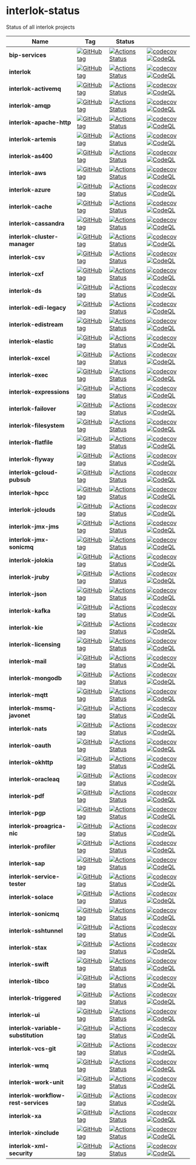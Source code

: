 # interlok-status

Status of all interlok projects

| Name | Tag | Status |  |
| --- | --- | --- | --- |
| **bip-services** | [![GitHub tag](https://img.shields.io/github/tag/adaptris/bip-services.svg)](https://github.com/adaptris/bip-services/tags) | [![Actions Status](https://github.com/adaptris/bip-services/actions/workflows/gradle-publish.yml/badge.svg)](https://github.com/adaptris/bip-services/actions/workflows/gradle-publish.yml) | [![codecov](https://codecov.io/gh/adaptris/bip-services/branch/develop/graph/badge.svg)](https://codecov.io/gh/adaptris/bip-services) [![CodeQL](https://github.com/adaptris/bip-services/workflows/CodeQL/badge.svg)](https://github.com/adaptris/bip-services/security/code-scanning) |
| **interlok** | [![GitHub tag](https://img.shields.io/github/tag/adaptris/interlok.svg)](https://github.com/adaptris/interlok/tags) | [![Actions Status](https://github.com/adaptris/interlok/actions/workflows/gradle-publish.yml/badge.svg)](https://github.com/adaptris/interlok/actions/workflows/gradle-publish.yml) | [![codecov](https://codecov.io/gh/adaptris/interlok/branch/develop/graph/badge.svg)](https://codecov.io/gh/adaptris/interlok) [![CodeQL](https://github.com/adaptris/interlok/workflows/CodeQL/badge.svg)](https://github.com/adaptris/interlok/security/code-scanning) |
| **interlok-activemq** | [![GitHub tag](https://img.shields.io/github/tag/adaptris/interlok-activemq.svg)](https://github.com/adaptris/interlok-activemq/tags) | [![Actions Status](https://github.com/adaptris/interlok-activemq/actions/workflows/gradle-publish.yml/badge.svg)](https://github.com/adaptris/interlok-activemq/actions/workflows/gradle-publish.yml) | [![codecov](https://codecov.io/gh/adaptris/interlok-activemq/branch/develop/graph/badge.svg)](https://codecov.io/gh/adaptris/interlok-activemq) [![CodeQL](https://github.com/adaptris/interlok-activemq/workflows/CodeQL/badge.svg)](https://github.com/adaptris/interlok-activemq/security/code-scanning) |
| **interlok-amqp** | [![GitHub tag](https://img.shields.io/github/tag/adaptris/interlok-amqp.svg)](https://github.com/adaptris/interlok-amqp/tags) | [![Actions Status](https://github.com/adaptris/interlok-amqp/actions/workflows/gradle-publish.yml/badge.svg)](https://github.com/adaptris/interlok-amqp/actions/workflows/gradle-publish.yml) | [![codecov](https://codecov.io/gh/adaptris/interlok-amqp/branch/develop/graph/badge.svg)](https://codecov.io/gh/adaptris/interlok-amqp) [![CodeQL](https://github.com/adaptris/interlok-amqp/workflows/CodeQL/badge.svg)](https://github.com/adaptris/interlok-amqp/security/code-scanning) |
| **interlok-apache-http** | [![GitHub tag](https://img.shields.io/github/tag/adaptris/interlok-apache-http.svg)](https://github.com/adaptris/interlok-apache-http/tags) | [![Actions Status](https://github.com/adaptris/interlok-apache-http/actions/workflows/gradle-publish.yml/badge.svg)](https://github.com/adaptris/interlok-apache-http/actions/workflows/gradle-publish.yml) | [![codecov](https://codecov.io/gh/adaptris/interlok-apache-http/branch/develop/graph/badge.svg)](https://codecov.io/gh/adaptris/interlok-apache-http) [![CodeQL](https://github.com/adaptris/interlok-apache-http/workflows/CodeQL/badge.svg)](https://github.com/adaptris/interlok-apache-http/security/code-scanning) |
| **interlok-artemis** | [![GitHub tag](https://img.shields.io/github/tag/adaptris/interlok-artemis.svg)](https://github.com/adaptris/interlok-artemis/tags) | [![Actions Status](https://github.com/adaptris/interlok-artemis/actions/workflows/gradle-publish.yml/badge.svg)](https://github.com/adaptris/interlok-artemis/actions/workflows/gradle-publish.yml) | [![codecov](https://codecov.io/gh/adaptris/interlok-artemis/branch/develop/graph/badge.svg)](https://codecov.io/gh/adaptris/interlok-artemis) [![CodeQL](https://github.com/adaptris/interlok-artemis/workflows/CodeQL/badge.svg)](https://github.com/adaptris/interlok-artemis/security/code-scanning) |
| **interlok-as400** | [![GitHub tag](https://img.shields.io/github/tag/adaptris/interlok-as400.svg)](https://github.com/adaptris/interlok-as400/tags) | [![Actions Status](https://github.com/adaptris/interlok-as400/actions/workflows/gradle-publish.yml/badge.svg)](https://github.com/adaptris/interlok-as400/actions/workflows/gradle-publish.yml) | [![codecov](https://codecov.io/gh/adaptris/interlok-as400/branch/develop/graph/badge.svg)](https://codecov.io/gh/adaptris/interlok-as400) [![CodeQL](https://github.com/adaptris/interlok-as400/workflows/CodeQL/badge.svg)](https://github.com/adaptris/interlok-as400/security/code-scanning) |
| **interlok-aws** | [![GitHub tag](https://img.shields.io/github/tag/adaptris/interlok-aws.svg)](https://github.com/adaptris/interlok-aws/tags) | [![Actions Status](https://github.com/adaptris/interlok-aws/actions/workflows/gradle-publish.yml/badge.svg)](https://github.com/adaptris/interlok-aws/actions/workflows/gradle-publish.yml) | [![codecov](https://codecov.io/gh/adaptris/interlok-aws/branch/develop/graph/badge.svg)](https://codecov.io/gh/adaptris/interlok-aws) [![CodeQL](https://github.com/adaptris/interlok-aws/workflows/CodeQL/badge.svg)](https://github.com/adaptris/interlok-aws/security/code-scanning) |
| **interlok-azure** | [![GitHub tag](https://img.shields.io/github/tag/adaptris/interlok-azure.svg)](https://github.com/adaptris/interlok-azure/tags) | [![Actions Status](https://github.com/adaptris/interlok-azure/actions/workflows/gradle-publish.yml/badge.svg)](https://github.com/adaptris/interlok-azure/actions/workflows/gradle-publish.yml) | [![codecov](https://codecov.io/gh/adaptris/interlok-azure/branch/develop/graph/badge.svg)](https://codecov.io/gh/adaptris/interlok-azure) [![CodeQL](https://github.com/adaptris/interlok-azure/workflows/CodeQL/badge.svg)](https://github.com/adaptris/interlok-azure/security/code-scanning) |
| **interlok-cache** | [![GitHub tag](https://img.shields.io/github/tag/adaptris/interlok-cache.svg)](https://github.com/adaptris/interlok-cache/tags) | [![Actions Status](https://github.com/adaptris/interlok-cache/actions/workflows/gradle-publish.yml/badge.svg)](https://github.com/adaptris/interlok-cache/actions/workflows/gradle-publish.yml) | [![codecov](https://codecov.io/gh/adaptris/interlok-cache/branch/develop/graph/badge.svg)](https://codecov.io/gh/adaptris/interlok-cache) [![CodeQL](https://github.com/adaptris/interlok-cache/workflows/CodeQL/badge.svg)](https://github.com/adaptris/interlok-cache/security/code-scanning) |
| **interlok-cassandra** | [![GitHub tag](https://img.shields.io/github/tag/adaptris/interlok-cassandra.svg)](https://github.com/adaptris/interlok-cassandra/tags) | [![Actions Status](https://github.com/adaptris/interlok-cassandra/actions/workflows/gradle-publish.yml/badge.svg)](https://github.com/adaptris/interlok-cassandra/actions/workflows/gradle-publish.yml) | [![codecov](https://codecov.io/gh/adaptris/interlok-cassandra/branch/develop/graph/badge.svg)](https://codecov.io/gh/adaptris/interlok-cassandra) [![CodeQL](https://github.com/adaptris/interlok-cassandra/workflows/CodeQL/badge.svg)](https://github.com/adaptris/interlok-cassandra/security/code-scanning) |
| **interlok-cluster-manager** | [![GitHub tag](https://img.shields.io/github/tag/adaptris/interlok-cluster-manager.svg)](https://github.com/adaptris/interlok-cluster-manager/tags) | [![Actions Status](https://github.com/adaptris/interlok-cluster-manager/actions/workflows/gradle-publish.yml/badge.svg)](https://github.com/adaptris/interlok-cluster-manager/actions/workflows/gradle-publish.yml) | [![codecov](https://codecov.io/gh/adaptris/interlok-cluster-manager/branch/develop/graph/badge.svg)](https://codecov.io/gh/adaptris/interlok-cluster-manager) [![CodeQL](https://github.com/adaptris/interlok-cluster-manager/workflows/CodeQL/badge.svg)](https://github.com/adaptris/interlok-cluster-manager/security/code-scanning) |
| **interlok-csv** | [![GitHub tag](https://img.shields.io/github/tag/adaptris/interlok-csv.svg)](https://github.com/adaptris/interlok-csv/tags) | [![Actions Status](https://github.com/adaptris/interlok-csv/actions/workflows/gradle-publish.yml/badge.svg)](https://github.com/adaptris/interlok-csv/actions/workflows/gradle-publish.yml) | [![codecov](https://codecov.io/gh/adaptris/interlok-csv/branch/develop/graph/badge.svg)](https://codecov.io/gh/adaptris/interlok-csv) [![CodeQL](https://github.com/adaptris/interlok-csv/workflows/CodeQL/badge.svg)](https://github.com/adaptris/interlok-csv/security/code-scanning) |
| **interlok-cxf** | [![GitHub tag](https://img.shields.io/github/tag/adaptris/interlok-cxf.svg)](https://github.com/adaptris/interlok-cxf/tags) | [![Actions Status](https://github.com/adaptris/interlok-cxf/actions/workflows/gradle-publish.yml/badge.svg)](https://github.com/adaptris/interlok-cxf/actions/workflows/gradle-publish.yml) | [![codecov](https://codecov.io/gh/adaptris/interlok-cxf/branch/develop/graph/badge.svg)](https://codecov.io/gh/adaptris/interlok-cxf) [![CodeQL](https://github.com/adaptris/interlok-cxf/workflows/CodeQL/badge.svg)](https://github.com/adaptris/interlok-cxf/security/code-scanning) |
| **interlok-ds** | [![GitHub tag](https://img.shields.io/github/tag/adaptris/interlok-ds.svg)](https://github.com/adaptris/interlok-ds/tags) | [![Actions Status](https://github.com/adaptris/interlok-ds/actions/workflows/gradle-publish.yml/badge.svg)](https://github.com/adaptris/interlok-ds/actions/workflows/gradle-publish.yml) | [![codecov](https://codecov.io/gh/adaptris/interlok-ds/branch/develop/graph/badge.svg)](https://codecov.io/gh/adaptris/interlok-ds) [![CodeQL](https://github.com/adaptris/interlok-ds/workflows/CodeQL/badge.svg)](https://github.com/adaptris/interlok-ds/security/code-scanning) |
| **interlok-edi-legacy** | [![GitHub tag](https://img.shields.io/github/tag/adaptris/interlok-edi-legacy.svg)](https://github.com/adaptris/interlok-edi-legacy/tags) | [![Actions Status](https://github.com/adaptris/interlok-edi-legacy/actions/workflows/gradle-publish.yml/badge.svg)](https://github.com/adaptris/interlok-edi-legacy/actions/workflows/gradle-publish.yml) | [![codecov](https://codecov.io/gh/adaptris/interlok-edi-legacy/branch/develop/graph/badge.svg)](https://codecov.io/gh/adaptris/interlok-edi-legacy) [![CodeQL](https://github.com/adaptris/interlok-edi-legacy/workflows/CodeQL/badge.svg)](https://github.com/adaptris/interlok-edi-legacy/security/code-scanning) |
| **interlok-edistream** | [![GitHub tag](https://img.shields.io/github/tag/adaptris/interlok-edistream.svg)](https://github.com/adaptris/interlok-edistream/tags) | [![Actions Status](https://github.com/adaptris/interlok-edistream/actions/workflows/gradle-publish.yml/badge.svg)](https://github.com/adaptris/interlok-edistream/actions/workflows/gradle-publish.yml) | [![codecov](https://codecov.io/gh/adaptris/interlok-edistream/branch/develop/graph/badge.svg)](https://codecov.io/gh/adaptris/interlok-edistream) [![CodeQL](https://github.com/adaptris/interlok-edistream/workflows/CodeQL/badge.svg)](https://github.com/adaptris/interlok-edistream/security/code-scanning) |
| **interlok-elastic** | [![GitHub tag](https://img.shields.io/github/tag/adaptris/interlok-elastic.svg)](https://github.com/adaptris/interlok-elastic/tags) | [![Actions Status](https://github.com/adaptris/interlok-elastic/actions/workflows/gradle-publish.yml/badge.svg)](https://github.com/adaptris/interlok-elastic/actions/workflows/gradle-publish.yml) | [![codecov](https://codecov.io/gh/adaptris/interlok-elastic/branch/develop/graph/badge.svg)](https://codecov.io/gh/adaptris/interlok-elastic) [![CodeQL](https://github.com/adaptris/interlok-elastic/workflows/CodeQL/badge.svg)](https://github.com/adaptris/interlok-elastic/security/code-scanning) |
| **interlok-excel** | [![GitHub tag](https://img.shields.io/github/tag/adaptris/interlok-excel.svg)](https://github.com/adaptris/interlok-excel/tags) | [![Actions Status](https://github.com/adaptris/interlok-excel/actions/workflows/gradle-publish.yml/badge.svg)](https://github.com/adaptris/interlok-excel/actions/workflows/gradle-publish.yml) | [![codecov](https://codecov.io/gh/adaptris/interlok-excel/branch/develop/graph/badge.svg)](https://codecov.io/gh/adaptris/interlok-excel) [![CodeQL](https://github.com/adaptris/interlok-excel/workflows/CodeQL/badge.svg)](https://github.com/adaptris/interlok-excel/security/code-scanning) |
| **interlok-exec** | [![GitHub tag](https://img.shields.io/github/tag/adaptris/interlok-exec.svg)](https://github.com/adaptris/interlok-exec/tags) | [![Actions Status](https://github.com/adaptris/interlok-exec/actions/workflows/gradle-publish.yml/badge.svg)](https://github.com/adaptris/interlok-exec/actions/workflows/gradle-publish.yml) | [![codecov](https://codecov.io/gh/adaptris/interlok-exec/branch/develop/graph/badge.svg)](https://codecov.io/gh/adaptris/interlok-exec) [![CodeQL](https://github.com/adaptris/interlok-exec/workflows/CodeQL/badge.svg)](https://github.com/adaptris/interlok-exec/security/code-scanning) |
| **interlok-expressions** | [![GitHub tag](https://img.shields.io/github/tag/adaptris/interlok-expressions.svg)](https://github.com/adaptris/interlok-expressions/tags) | [![Actions Status](https://github.com/adaptris/interlok-expressions/actions/workflows/gradle-publish.yml/badge.svg)](https://github.com/adaptris/interlok-expressions/actions/workflows/gradle-publish.yml) | [![codecov](https://codecov.io/gh/adaptris/interlok-expressions/branch/develop/graph/badge.svg)](https://codecov.io/gh/adaptris/interlok-expressions) [![CodeQL](https://github.com/adaptris/interlok-expressions/workflows/CodeQL/badge.svg)](https://github.com/adaptris/interlok-expressions/security/code-scanning) |
| **interlok-failover** | [![GitHub tag](https://img.shields.io/github/tag/adaptris/interlok-failover.svg)](https://github.com/adaptris/interlok-failover/tags) | [![Actions Status](https://github.com/adaptris/interlok-failover/actions/workflows/gradle-publish.yml/badge.svg)](https://github.com/adaptris/interlok-failover/actions/workflows/gradle-publish.yml) | [![codecov](https://codecov.io/gh/adaptris/interlok-failover/branch/develop/graph/badge.svg)](https://codecov.io/gh/adaptris/interlok-failover) [![CodeQL](https://github.com/adaptris/interlok-failover/workflows/CodeQL/badge.svg)](https://github.com/adaptris/interlok-failover/security/code-scanning) |
| **interlok-filesystem** | [![GitHub tag](https://img.shields.io/github/tag/adaptris/interlok-filesystem.svg)](https://github.com/adaptris/interlok-filesystem/tags) | [![Actions Status](https://github.com/adaptris/interlok-filesystem/actions/workflows/gradle-publish.yml/badge.svg)](https://github.com/adaptris/interlok-filesystem/actions/workflows/gradle-publish.yml) | [![codecov](https://codecov.io/gh/adaptris/interlok-filesystem/branch/develop/graph/badge.svg)](https://codecov.io/gh/adaptris/interlok-filesystem) [![CodeQL](https://github.com/adaptris/interlok-filesystem/workflows/CodeQL/badge.svg)](https://github.com/adaptris/interlok-filesystem/security/code-scanning) |
| **interlok-flatfile** | [![GitHub tag](https://img.shields.io/github/tag/adaptris/interlok-flatfile.svg)](https://github.com/adaptris/interlok-flatfile/tags) | [![Actions Status](https://github.com/adaptris/interlok-flatfile/actions/workflows/gradle-publish.yml/badge.svg)](https://github.com/adaptris/interlok-flatfile/actions/workflows/gradle-publish.yml) | [![codecov](https://codecov.io/gh/adaptris/interlok-flatfile/branch/develop/graph/badge.svg)](https://codecov.io/gh/adaptris/interlok-flatfile) [![CodeQL](https://github.com/adaptris/interlok-flatfile/workflows/CodeQL/badge.svg)](https://github.com/adaptris/interlok-flatfile/security/code-scanning) |
| **interlok-flyway** | [![GitHub tag](https://img.shields.io/github/tag/adaptris/interlok-flyway.svg)](https://github.com/adaptris/interlok-flyway/tags) | [![Actions Status](https://github.com/adaptris/interlok-flyway/actions/workflows/gradle-publish.yml/badge.svg)](https://github.com/adaptris/interlok-flyway/actions/workflows/gradle-publish.yml) | [![codecov](https://codecov.io/gh/adaptris/interlok-flyway/branch/develop/graph/badge.svg)](https://codecov.io/gh/adaptris/interlok-flyway) [![CodeQL](https://github.com/adaptris/interlok-flyway/workflows/CodeQL/badge.svg)](https://github.com/adaptris/interlok-flyway/security/code-scanning) |
| **interlok-gcloud-pubsub** | [![GitHub tag](https://img.shields.io/github/tag/adaptris/interlok-gcloud-pubsub.svg)](https://github.com/adaptris/interlok-gcloud-pubsub/tags) | [![Actions Status](https://github.com/adaptris/interlok-gcloud-pubsub/actions/workflows/gradle-publish.yml/badge.svg)](https://github.com/adaptris/interlok-gcloud-pubsub/actions/workflows/gradle-publish.yml) | [![codecov](https://codecov.io/gh/adaptris/interlok-gcloud-pubsub/branch/develop/graph/badge.svg)](https://codecov.io/gh/adaptris/interlok-gcloud-pubsub) [![CodeQL](https://github.com/adaptris/interlok-gcloud-pubsub/workflows/CodeQL/badge.svg)](https://github.com/adaptris/interlok-gcloud-pubsub/security/code-scanning) |
| **interlok-hpcc** | [![GitHub tag](https://img.shields.io/github/tag/adaptris/interlok-hpcc.svg)](https://github.com/adaptris/interlok-hpcc/tags) | [![Actions Status](https://github.com/adaptris/interlok-hpcc/actions/workflows/gradle-publish.yml/badge.svg)](https://github.com/adaptris/interlok-hpcc/actions/workflows/gradle-publish.yml) | [![codecov](https://codecov.io/gh/adaptris/interlok-hpcc/branch/develop/graph/badge.svg)](https://codecov.io/gh/adaptris/interlok-hpcc) [![CodeQL](https://github.com/adaptris/interlok-hpcc/workflows/CodeQL/badge.svg)](https://github.com/adaptris/interlok-hpcc/security/code-scanning) |
| **interlok-jclouds** | [![GitHub tag](https://img.shields.io/github/tag/adaptris/interlok-jclouds.svg)](https://github.com/adaptris/interlok-jclouds/tags) | [![Actions Status](https://github.com/adaptris/interlok-jclouds/actions/workflows/gradle-publish.yml/badge.svg)](https://github.com/adaptris/interlok-jclouds/actions/workflows/gradle-publish.yml) | [![codecov](https://codecov.io/gh/adaptris/interlok-jclouds/branch/develop/graph/badge.svg)](https://codecov.io/gh/adaptris/interlok-jclouds) [![CodeQL](https://github.com/adaptris/interlok-jclouds/workflows/CodeQL/badge.svg)](https://github.com/adaptris/interlok-jclouds/security/code-scanning) |
| **interlok-jmx-jms** | [![GitHub tag](https://img.shields.io/github/tag/adaptris/interlok-jmx-jms.svg)](https://github.com/adaptris/interlok-jmx-jms/tags) | [![Actions Status](https://github.com/adaptris/interlok-jmx-jms/actions/workflows/gradle-publish.yml/badge.svg)](https://github.com/adaptris/interlok-jmx-jms/actions/workflows/gradle-publish.yml) | [![codecov](https://codecov.io/gh/adaptris/interlok-jmx-jms/branch/develop/graph/badge.svg)](https://codecov.io/gh/adaptris/interlok-jmx-jms) [![CodeQL](https://github.com/adaptris/interlok-jmx-jms/workflows/CodeQL/badge.svg)](https://github.com/adaptris/interlok-jmx-jms/security/code-scanning) |
| **interlok-jmx-sonicmq** | [![GitHub tag](https://img.shields.io/github/tag/adaptris/interlok-jmx-sonicmq.svg)](https://github.com/adaptris/interlok-jmx-sonicmq/tags) | [![Actions Status](https://github.com/adaptris/interlok-jmx-sonicmq/actions/workflows/gradle-publish.yml/badge.svg)](https://github.com/adaptris/interlok-jmx-sonicmq/actions/workflows/gradle-publish.yml) | [![codecov](https://codecov.io/gh/adaptris/interlok-jmx-sonicmq/branch/develop/graph/badge.svg)](https://codecov.io/gh/adaptris/interlok-jmx-sonicmq) [![CodeQL](https://github.com/adaptris/interlok-jmx-sonicmq/workflows/CodeQL/badge.svg)](https://github.com/adaptris/interlok-jmx-sonicmq/security/code-scanning) |
| **interlok-jolokia** | [![GitHub tag](https://img.shields.io/github/tag/adaptris/interlok-jolokia.svg)](https://github.com/adaptris/interlok-jolokia/tags) | [![Actions Status](https://github.com/adaptris/interlok-jolokia/actions/workflows/gradle-publish.yml/badge.svg)](https://github.com/adaptris/interlok-jolokia/actions/workflows/gradle-publish.yml) | [![codecov](https://codecov.io/gh/adaptris/interlok-jolokia/branch/develop/graph/badge.svg)](https://codecov.io/gh/adaptris/interlok-jolokia) [![CodeQL](https://github.com/adaptris/interlok-jolokia/workflows/CodeQL/badge.svg)](https://github.com/adaptris/interlok-jolokia/security/code-scanning) |
| **interlok-jruby** | [![GitHub tag](https://img.shields.io/github/tag/adaptris/interlok-jruby.svg)](https://github.com/adaptris/interlok-jruby/tags) | [![Actions Status](https://github.com/adaptris/interlok-jruby/actions/workflows/gradle-publish.yml/badge.svg)](https://github.com/adaptris/interlok-jruby/actions/workflows/gradle-publish.yml) | [![codecov](https://codecov.io/gh/adaptris/interlok-jruby/branch/develop/graph/badge.svg)](https://codecov.io/gh/adaptris/interlok-jruby) [![CodeQL](https://github.com/adaptris/interlok-jruby/workflows/CodeQL/badge.svg)](https://github.com/adaptris/interlok-jruby/security/code-scanning) |
| **interlok-json** | [![GitHub tag](https://img.shields.io/github/tag/adaptris/interlok-json.svg)](https://github.com/adaptris/interlok-json/tags) | [![Actions Status](https://github.com/adaptris/interlok-json/actions/workflows/gradle-publish.yml/badge.svg)](https://github.com/adaptris/interlok-json/actions/workflows/gradle-publish.yml) | [![codecov](https://codecov.io/gh/adaptris/interlok-json/branch/develop/graph/badge.svg)](https://codecov.io/gh/adaptris/interlok-json) [![CodeQL](https://github.com/adaptris/interlok-json/workflows/CodeQL/badge.svg)](https://github.com/adaptris/interlok-json/security/code-scanning) |
| **interlok-kafka** | [![GitHub tag](https://img.shields.io/github/tag/adaptris/interlok-kafka.svg)](https://github.com/adaptris/interlok-kafka/tags) | [![Actions Status](https://github.com/adaptris/interlok-kafka/actions/workflows/gradle-publish.yml/badge.svg)](https://github.com/adaptris/interlok-kafka/actions/workflows/gradle-publish.yml) | [![codecov](https://codecov.io/gh/adaptris/interlok-kafka/branch/develop/graph/badge.svg)](https://codecov.io/gh/adaptris/interlok-kafka) [![CodeQL](https://github.com/adaptris/interlok-kafka/workflows/CodeQL/badge.svg)](https://github.com/adaptris/interlok-kafka/security/code-scanning) |
| **interlok-kie** | [![GitHub tag](https://img.shields.io/github/tag/adaptris/interlok-kie.svg)](https://github.com/adaptris/interlok-kie/tags) | [![Actions Status](https://github.com/adaptris/interlok-kie/actions/workflows/gradle-publish.yml/badge.svg)](https://github.com/adaptris/interlok-kie/actions/workflows/gradle-publish.yml) | [![codecov](https://codecov.io/gh/adaptris/interlok-kie/branch/develop/graph/badge.svg)](https://codecov.io/gh/adaptris/interlok-kie) [![CodeQL](https://github.com/adaptris/interlok-kie/workflows/CodeQL/badge.svg)](https://github.com/adaptris/interlok-kie/security/code-scanning) |
| **interlok-licensing** | [![GitHub tag](https://img.shields.io/github/tag/adaptris/interlok-licensing.svg)](https://github.com/adaptris/interlok-licensing/tags) | [![Actions Status](https://github.com/adaptris/interlok-licensing/actions/workflows/gradle-publish.yml/badge.svg)](https://github.com/adaptris/interlok-licensing/actions/workflows/gradle-publish.yml) | [![codecov](https://codecov.io/gh/adaptris/interlok-licensing/branch/develop/graph/badge.svg)](https://codecov.io/gh/adaptris/interlok-licensing) [![CodeQL](https://github.com/adaptris/interlok-licensing/workflows/CodeQL/badge.svg)](https://github.com/adaptris/interlok-licensing/security/code-scanning) |
| **interlok-mail** | [![GitHub tag](https://img.shields.io/github/tag/adaptris/interlok-mail.svg)](https://github.com/adaptris/interlok-mail/tags) | [![Actions Status](https://github.com/adaptris/interlok-mail/actions/workflows/gradle-publish.yml/badge.svg)](https://github.com/adaptris/interlok-mail/actions/workflows/gradle-publish.yml) | [![codecov](https://codecov.io/gh/adaptris/interlok-mail/branch/develop/graph/badge.svg)](https://codecov.io/gh/adaptris/interlok-mail) [![CodeQL](https://github.com/adaptris/interlok-mail/workflows/CodeQL/badge.svg)](https://github.com/adaptris/interlok-mail/security/code-scanning) |
| **interlok-mongodb** | [![GitHub tag](https://img.shields.io/github/tag/adaptris/interlok-mongodb.svg)](https://github.com/adaptris/interlok-mongodb/tags) | [![Actions Status](https://github.com/adaptris/interlok-mongodb/actions/workflows/gradle-publish.yml/badge.svg)](https://github.com/adaptris/interlok-mongodb/actions/workflows/gradle-publish.yml) | [![codecov](https://codecov.io/gh/adaptris/interlok-mongodb/branch/develop/graph/badge.svg)](https://codecov.io/gh/adaptris/interlok-mongodb) [![CodeQL](https://github.com/adaptris/interlok-mongodb/workflows/CodeQL/badge.svg)](https://github.com/adaptris/interlok-mongodb/security/code-scanning) |
| **interlok-mqtt** | [![GitHub tag](https://img.shields.io/github/tag/adaptris/interlok-mqtt.svg)](https://github.com/adaptris/interlok-mqtt/tags) | [![Actions Status](https://github.com/adaptris/interlok-mqtt/actions/workflows/gradle-publish.yml/badge.svg)](https://github.com/adaptris/interlok-mqtt/actions/workflows/gradle-publish.yml) | [![codecov](https://codecov.io/gh/adaptris/interlok-mqtt/branch/develop/graph/badge.svg)](https://codecov.io/gh/adaptris/interlok-mqtt) [![CodeQL](https://github.com/adaptris/interlok-mqtt/workflows/CodeQL/badge.svg)](https://github.com/adaptris/interlok-mqtt/security/code-scanning) |
| **interlok-msmq-javonet** | [![GitHub tag](https://img.shields.io/github/tag/adaptris/interlok-msmq-javonet.svg)](https://github.com/adaptris/interlok-msmq-javonet/tags) | [![Actions Status](https://github.com/adaptris/interlok-msmq-javonet/actions/workflows/gradle-publish.yml/badge.svg)](https://github.com/adaptris/interlok-msmq-javonet/actions/workflows/gradle-publish.yml) | [![codecov](https://codecov.io/gh/adaptris/interlok-msmq-javonet/branch/develop/graph/badge.svg)](https://codecov.io/gh/adaptris/interlok-msmq-javonet) [![CodeQL](https://github.com/adaptris/interlok-msmq-javonet/workflows/CodeQL/badge.svg)](https://github.com/adaptris/interlok-msmq-javonet/security/code-scanning) |
| **interlok-nats** | [![GitHub tag](https://img.shields.io/github/tag/adaptris/interlok-nats.svg)](https://github.com/adaptris/interlok-nats/tags) | [![Actions Status](https://github.com/adaptris/interlok-nats/actions/workflows/gradle-publish.yml/badge.svg)](https://github.com/adaptris/interlok-nats/actions/workflows/gradle-publish.yml) | [![codecov](https://codecov.io/gh/adaptris/interlok-nats/branch/develop/graph/badge.svg)](https://codecov.io/gh/adaptris/interlok-nats) [![CodeQL](https://github.com/adaptris/interlok-nats/workflows/CodeQL/badge.svg)](https://github.com/adaptris/interlok-nats/security/code-scanning) |
| **interlok-oauth** | [![GitHub tag](https://img.shields.io/github/tag/adaptris/interlok-oauth.svg)](https://github.com/adaptris/interlok-oauth/tags) | [![Actions Status](https://github.com/adaptris/interlok-oauth/actions/workflows/gradle-publish.yml/badge.svg)](https://github.com/adaptris/interlok-oauth/actions/workflows/gradle-publish.yml) | [![codecov](https://codecov.io/gh/adaptris/interlok-oauth/branch/develop/graph/badge.svg)](https://codecov.io/gh/adaptris/interlok-oauth) [![CodeQL](https://github.com/adaptris/interlok-oauth/workflows/CodeQL/badge.svg)](https://github.com/adaptris/interlok-oauth/security/code-scanning) |
| **interlok-okhttp** | [![GitHub tag](https://img.shields.io/github/tag/adaptris/interlok-okhttp.svg)](https://github.com/adaptris/interlok-okhttp/tags) | [![Actions Status](https://github.com/adaptris/interlok-okhttp/actions/workflows/gradle-publish.yml/badge.svg)](https://github.com/adaptris/interlok-okhttp/actions/workflows/gradle-publish.yml) | [![codecov](https://codecov.io/gh/adaptris/interlok-okhttp/branch/develop/graph/badge.svg)](https://codecov.io/gh/adaptris/interlok-okhttp) [![CodeQL](https://github.com/adaptris/interlok-okhttp/workflows/CodeQL/badge.svg)](https://github.com/adaptris/interlok-okhttp/security/code-scanning) |
| **interlok-oracleaq** | [![GitHub tag](https://img.shields.io/github/tag/adaptris/interlok-oracleaq.svg)](https://github.com/adaptris/interlok-oracleaq/tags) | [![Actions Status](https://github.com/adaptris/interlok-oracleaq/actions/workflows/gradle-publish.yml/badge.svg)](https://github.com/adaptris/interlok-oracleaq/actions/workflows/gradle-publish.yml) | [![codecov](https://codecov.io/gh/adaptris/interlok-oracleaq/branch/develop/graph/badge.svg)](https://codecov.io/gh/adaptris/interlok-oracleaq) [![CodeQL](https://github.com/adaptris/interlok-oracleaq/workflows/CodeQL/badge.svg)](https://github.com/adaptris/interlok-oracleaq/security/code-scanning) |
| **interlok-pdf** | [![GitHub tag](https://img.shields.io/github/tag/adaptris/interlok-pdf.svg)](https://github.com/adaptris/interlok-pdf/tags) | [![Actions Status](https://github.com/adaptris/interlok-pdf/actions/workflows/gradle-publish.yml/badge.svg)](https://github.com/adaptris/interlok-pdf/actions/workflows/gradle-publish.yml) | [![codecov](https://codecov.io/gh/adaptris/interlok-pdf/branch/develop/graph/badge.svg)](https://codecov.io/gh/adaptris/interlok-pdf) [![CodeQL](https://github.com/adaptris/interlok-pdf/workflows/CodeQL/badge.svg)](https://github.com/adaptris/interlok-pdf/security/code-scanning) |
| **interlok-pgp** | [![GitHub tag](https://img.shields.io/github/tag/adaptris/interlok-pgp.svg)](https://github.com/adaptris/interlok-pgp/tags) | [![Actions Status](https://github.com/adaptris/interlok-pgp/actions/workflows/gradle-publish.yml/badge.svg)](https://github.com/adaptris/interlok-pgp/actions/workflows/gradle-publish.yml) | [![codecov](https://codecov.io/gh/adaptris/interlok-pgp/branch/develop/graph/badge.svg)](https://codecov.io/gh/adaptris/interlok-pgp) [![CodeQL](https://github.com/adaptris/interlok-pgp/workflows/CodeQL/badge.svg)](https://github.com/adaptris/interlok-pgp/security/code-scanning) |
| **interlok-proagrica-nic** | [![GitHub tag](https://img.shields.io/github/tag/adaptris/interlok-proagrica-nic.svg)](https://github.com/adaptris/interlok-proagrica-nic/tags) | [![Actions Status](https://github.com/adaptris/interlok-proagrica-nic/actions/workflows/gradle-publish.yml/badge.svg)](https://github.com/adaptris/interlok-proagrica-nic/actions/workflows/gradle-publish.yml) | [![codecov](https://codecov.io/gh/adaptris/interlok-proagrica-nic/branch/develop/graph/badge.svg)](https://codecov.io/gh/adaptris/interlok-proagrica-nic) [![CodeQL](https://github.com/adaptris/interlok-proagrica-nic/workflows/CodeQL/badge.svg)](https://github.com/adaptris/interlok-proagrica-nic/security/code-scanning) |
| **interlok-profiler** | [![GitHub tag](https://img.shields.io/github/tag/adaptris/interlok-profiler.svg)](https://github.com/adaptris/interlok-profiler/tags) | [![Actions Status](https://github.com/adaptris/interlok-profiler/actions/workflows/gradle-publish.yml/badge.svg)](https://github.com/adaptris/interlok-profiler/actions/workflows/gradle-publish.yml) | [![codecov](https://codecov.io/gh/adaptris/interlok-profiler/branch/develop/graph/badge.svg)](https://codecov.io/gh/adaptris/interlok-profiler) [![CodeQL](https://github.com/adaptris/interlok-profiler/workflows/CodeQL/badge.svg)](https://github.com/adaptris/interlok-profiler/security/code-scanning) |
| **interlok-sap** | [![GitHub tag](https://img.shields.io/github/tag/adaptris/interlok-sap.svg)](https://github.com/adaptris/interlok-sap/tags) | [![Actions Status](https://github.com/adaptris/interlok-sap/actions/workflows/gradle-publish.yml/badge.svg)](https://github.com/adaptris/interlok-sap/actions/workflows/gradle-publish.yml) | [![codecov](https://codecov.io/gh/adaptris/interlok-sap/branch/develop/graph/badge.svg)](https://codecov.io/gh/adaptris/interlok-sap) [![CodeQL](https://github.com/adaptris/interlok-sap/workflows/CodeQL/badge.svg)](https://github.com/adaptris/interlok-sap/security/code-scanning) |
| **interlok-service-tester** | [![GitHub tag](https://img.shields.io/github/tag/adaptris/interlok-service-tester.svg)](https://github.com/adaptris/interlok-service-tester/tags) | [![Actions Status](https://github.com/adaptris/interlok-service-tester/actions/workflows/gradle-publish.yml/badge.svg)](https://github.com/adaptris/interlok-service-tester/actions/workflows/gradle-publish.yml) | [![codecov](https://codecov.io/gh/adaptris/interlok-service-tester/branch/develop/graph/badge.svg)](https://codecov.io/gh/adaptris/interlok-service-tester) [![CodeQL](https://github.com/adaptris/interlok-service-tester/workflows/CodeQL/badge.svg)](https://github.com/adaptris/interlok-service-tester/security/code-scanning) |
| **interlok-solace** | [![GitHub tag](https://img.shields.io/github/tag/adaptris/interlok-solace.svg)](https://github.com/adaptris/interlok-solace/tags) | [![Actions Status](https://github.com/adaptris/interlok-solace/actions/workflows/gradle-publish.yml/badge.svg)](https://github.com/adaptris/interlok-solace/actions/workflows/gradle-publish.yml) | [![codecov](https://codecov.io/gh/adaptris/interlok-solace/branch/develop/graph/badge.svg)](https://codecov.io/gh/adaptris/interlok-solace) [![CodeQL](https://github.com/adaptris/interlok-solace/workflows/CodeQL/badge.svg)](https://github.com/adaptris/interlok-solace/security/code-scanning) |
| **interlok-sonicmq** | [![GitHub tag](https://img.shields.io/github/tag/adaptris/interlok-sonicmq.svg)](https://github.com/adaptris/interlok-sonicmq/tags) | [![Actions Status](https://github.com/adaptris/interlok-sonicmq/actions/workflows/gradle-publish.yml/badge.svg)](https://github.com/adaptris/interlok-sonicmq/actions/workflows/gradle-publish.yml) | [![codecov](https://codecov.io/gh/adaptris/interlok-sonicmq/branch/develop/graph/badge.svg)](https://codecov.io/gh/adaptris/interlok-sonicmq) [![CodeQL](https://github.com/adaptris/interlok-sonicmq/workflows/CodeQL/badge.svg)](https://github.com/adaptris/interlok-sonicmq/security/code-scanning) |
| **interlok-sshtunnel** | [![GitHub tag](https://img.shields.io/github/tag/adaptris/interlok-sshtunnel.svg)](https://github.com/adaptris/interlok-sshtunnel/tags) | [![Actions Status](https://github.com/adaptris/interlok-sshtunnel/actions/workflows/gradle-publish.yml/badge.svg)](https://github.com/adaptris/interlok-sshtunnel/actions/workflows/gradle-publish.yml) | [![codecov](https://codecov.io/gh/adaptris/interlok-sshtunnel/branch/develop/graph/badge.svg)](https://codecov.io/gh/adaptris/interlok-sshtunnel) [![CodeQL](https://github.com/adaptris/interlok-sshtunnel/workflows/CodeQL/badge.svg)](https://github.com/adaptris/interlok-sshtunnel/security/code-scanning) |
| **interlok-stax** | [![GitHub tag](https://img.shields.io/github/tag/adaptris/interlok-stax.svg)](https://github.com/adaptris/interlok-stax/tags) | [![Actions Status](https://github.com/adaptris/interlok-stax/actions/workflows/gradle-publish.yml/badge.svg)](https://github.com/adaptris/interlok-stax/actions/workflows/gradle-publish.yml) | [![codecov](https://codecov.io/gh/adaptris/interlok-stax/branch/develop/graph/badge.svg)](https://codecov.io/gh/adaptris/interlok-stax) [![CodeQL](https://github.com/adaptris/interlok-stax/workflows/CodeQL/badge.svg)](https://github.com/adaptris/interlok-stax/security/code-scanning) |
| **interlok-swift** | [![GitHub tag](https://img.shields.io/github/tag/adaptris/interlok-swift.svg)](https://github.com/adaptris/interlok-swift/tags) | [![Actions Status](https://github.com/adaptris/interlok-swift/actions/workflows/gradle-publish.yml/badge.svg)](https://github.com/adaptris/interlok-swift/actions/workflows/gradle-publish.yml) | [![codecov](https://codecov.io/gh/adaptris/interlok-swift/branch/develop/graph/badge.svg)](https://codecov.io/gh/adaptris/interlok-swift) [![CodeQL](https://github.com/adaptris/interlok-swift/workflows/CodeQL/badge.svg)](https://github.com/adaptris/interlok-swift/security/code-scanning) |
| **interlok-tibco** | [![GitHub tag](https://img.shields.io/github/tag/adaptris/interlok-tibco.svg)](https://github.com/adaptris/interlok-tibco/tags) | [![Actions Status](https://github.com/adaptris/interlok-tibco/actions/workflows/gradle-publish.yml/badge.svg)](https://github.com/adaptris/interlok-tibco/actions/workflows/gradle-publish.yml) | [![codecov](https://codecov.io/gh/adaptris/interlok-tibco/branch/develop/graph/badge.svg)](https://codecov.io/gh/adaptris/interlok-tibco) [![CodeQL](https://github.com/adaptris/interlok-tibco/workflows/CodeQL/badge.svg)](https://github.com/adaptris/interlok-tibco/security/code-scanning) |
| **interlok-triggered** | [![GitHub tag](https://img.shields.io/github/tag/adaptris/interlok-triggered.svg)](https://github.com/adaptris/interlok-triggered/tags) | [![Actions Status](https://github.com/adaptris/interlok-triggered/actions/workflows/gradle-publish.yml/badge.svg)](https://github.com/adaptris/interlok-triggered/actions/workflows/gradle-publish.yml) | [![codecov](https://codecov.io/gh/adaptris/interlok-triggered/branch/develop/graph/badge.svg)](https://codecov.io/gh/adaptris/interlok-triggered) [![CodeQL](https://github.com/adaptris/interlok-triggered/workflows/CodeQL/badge.svg)](https://github.com/adaptris/interlok-triggered/security/code-scanning) |
| **interlok-ui** | [![GitHub tag](https://img.shields.io/github/tag/adaptris/interlok-ui.svg)](https://github.com/adaptris/interlok-ui/tags) | [![Actions Status](https://github.com/adaptris/interlok-ui/actions/workflows/maven-publish.yml/badge.svg)](https://github.com/adaptris/interlok-ui/actions/workflows/maven-publish.yml) | [![codecov](https://codecov.io/gh/adaptris/interlok-ui/branch/develop/graph/badge.svg)](https://codecov.io/gh/adaptris/interlok-ui) [![CodeQL](https://github.com/adaptris/interlok-ui/workflows/CodeQL/badge.svg)](https://github.com/adaptris/interlok-ui/security/code-scanning) |
| **interlok-variable-substitution** | [![GitHub tag](https://img.shields.io/github/tag/adaptris/interlok-variable-substitution.svg)](https://github.com/adaptris/interlok-variable-substitution/tags) | [![Actions Status](https://github.com/adaptris/interlok-variable-substitution/actions/workflows/gradle-publish.yml/badge.svg)](https://github.com/adaptris/interlok-variable-substitution/actions/workflows/gradle-publish.yml) | [![codecov](https://codecov.io/gh/adaptris/interlok-variable-substitution/branch/develop/graph/badge.svg)](https://codecov.io/gh/adaptris/interlok-variable-substitution) [![CodeQL](https://github.com/adaptris/interlok-variable-substitution/workflows/CodeQL/badge.svg)](https://github.com/adaptris/interlok-variable-substitution/security/code-scanning) |
| **interlok-vcs-git** | [![GitHub tag](https://img.shields.io/github/tag/adaptris/interlok-vcs-git.svg)](https://github.com/adaptris/interlok-vcs-git/tags) | [![Actions Status](https://github.com/adaptris/interlok-vcs-git/actions/workflows/gradle-publish.yml/badge.svg)](https://github.com/adaptris/interlok-vcs-git/actions/workflows/gradle-publish.yml) | [![codecov](https://codecov.io/gh/adaptris/interlok-vcs-git/branch/develop/graph/badge.svg)](https://codecov.io/gh/adaptris/interlok-vcs-git) [![CodeQL](https://github.com/adaptris/interlok-vcs-git/workflows/CodeQL/badge.svg)](https://github.com/adaptris/interlok-vcs-git/security/code-scanning) |
| **interlok-wmq** | [![GitHub tag](https://img.shields.io/github/tag/adaptris/interlok-wmq.svg)](https://github.com/adaptris/interlok-wmq/tags) | [![Actions Status](https://github.com/adaptris/interlok-wmq/actions/workflows/gradle-publish.yml/badge.svg)](https://github.com/adaptris/interlok-wmq/actions/workflows/gradle-publish.yml) | [![codecov](https://codecov.io/gh/adaptris/interlok-wmq/branch/develop/graph/badge.svg)](https://codecov.io/gh/adaptris/interlok-wmq) [![CodeQL](https://github.com/adaptris/interlok-wmq/workflows/CodeQL/badge.svg)](https://github.com/adaptris/interlok-wmq/security/code-scanning) |
| **interlok-work-unit** | [![GitHub tag](https://img.shields.io/github/tag/adaptris/interlok-work-unit.svg)](https://github.com/adaptris/interlok-work-unit/tags) | [![Actions Status](https://github.com/adaptris/interlok-work-unit/actions/workflows/gradle-publish.yml/badge.svg)](https://github.com/adaptris/interlok-work-unit/actions/workflows/gradle-publish.yml) | [![codecov](https://codecov.io/gh/adaptris/interlok-work-unit/branch/develop/graph/badge.svg)](https://codecov.io/gh/adaptris/interlok-work-unit) [![CodeQL](https://github.com/adaptris/interlok-work-unit/workflows/CodeQL/badge.svg)](https://github.com/adaptris/interlok-work-unit/security/code-scanning) |
| **interlok-workflow-rest-services** | [![GitHub tag](https://img.shields.io/github/tag/adaptris/interlok-workflow-rest-services.svg)](https://github.com/adaptris/interlok-workflow-rest-services/tags) | [![Actions Status](https://github.com/adaptris/interlok-workflow-rest-services/actions/workflows/gradle-publish.yml/badge.svg)](https://github.com/adaptris/interlok-workflow-rest-services/actions/workflows/gradle-publish.yml) | [![codecov](https://codecov.io/gh/adaptris/interlok-workflow-rest-services/branch/develop/graph/badge.svg)](https://codecov.io/gh/adaptris/interlok-workflow-rest-services) [![CodeQL](https://github.com/adaptris/interlok-workflow-rest-services/workflows/CodeQL/badge.svg)](https://github.com/adaptris/interlok-workflow-rest-services/security/code-scanning) |
| **interlok-xa** | [![GitHub tag](https://img.shields.io/github/tag/adaptris/interlok-xa.svg)](https://github.com/adaptris/interlok-xa/tags) | [![Actions Status](https://github.com/adaptris/interlok-xa/actions/workflows/gradle-publish.yml/badge.svg)](https://github.com/adaptris/interlok-xa/actions/workflows/gradle-publish.yml) | [![codecov](https://codecov.io/gh/adaptris/interlok-xa/branch/develop/graph/badge.svg)](https://codecov.io/gh/adaptris/interlok-xa) [![CodeQL](https://github.com/adaptris/interlok-xa/workflows/CodeQL/badge.svg)](https://github.com/adaptris/interlok-xa/security/code-scanning) |
| **interlok-xinclude** | [![GitHub tag](https://img.shields.io/github/tag/adaptris/interlok-xinclude.svg)](https://github.com/adaptris/interlok-xinclude/tags) | [![Actions Status](https://github.com/adaptris/interlok-xinclude/actions/workflows/gradle-publish.yml/badge.svg)](https://github.com/adaptris/interlok-xinclude/actions/workflows/gradle-publish.yml) | [![codecov](https://codecov.io/gh/adaptris/interlok-xinclude/branch/develop/graph/badge.svg)](https://codecov.io/gh/adaptris/interlok-xinclude) [![CodeQL](https://github.com/adaptris/interlok-xinclude/workflows/CodeQL/badge.svg)](https://github.com/adaptris/interlok-xinclude/security/code-scanning) |
| **interlok-xml-security** | [![GitHub tag](https://img.shields.io/github/tag/adaptris/interlok-xml-security.svg)](https://github.com/adaptris/interlok-xml-security/tags) | [![Actions Status](https://github.com/adaptris/interlok-xml-security/actions/workflows/gradle-publish.yml/badge.svg)](https://github.com/adaptris/interlok-xml-security/actions/workflows/gradle-publish.yml) | [![codecov](https://codecov.io/gh/adaptris/interlok-xml-security/branch/develop/graph/badge.svg)](https://codecov.io/gh/adaptris/interlok-xml-security) [![CodeQL](https://github.com/adaptris/interlok-xml-security/workflows/CodeQL/badge.svg)](https://github.com/adaptris/interlok-xml-security/security/code-scanning) |
